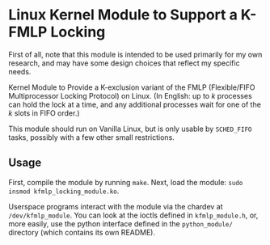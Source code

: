Linux Kernel Module to Support a K-FMLP Locking
===============================================

First of all, note that this module is intended to be used primarily for my own
research, and may have some design choices that reflect my specific needs.

Kernel Module to Provide a K-exclusion variant of the FMLP (Flexible/FIFO
Multiprocessor Locking Protocol) on Linux. (In English: up to _k_ processes
can hold the lock at a time, and any additional processes wait for one of the
_k_ slots in FIFO order.)

This module should run on Vanilla Linux, but is only usable by `SCHED_FIFO`
tasks, possibly with a few other small restrictions.

Usage
-----

First, compile the module by running `make`.  Next, load the module:
`sudo insmod kfmlp_locking_module.ko`.

Userspace programs interact with the module via the chardev at
`/dev/kfmlp_module`. You can look at the ioctls defined in `kfmlp_module.h`,
or, more easily, use the python interface defined in the `python_module/`
directory (which contains its own README).


